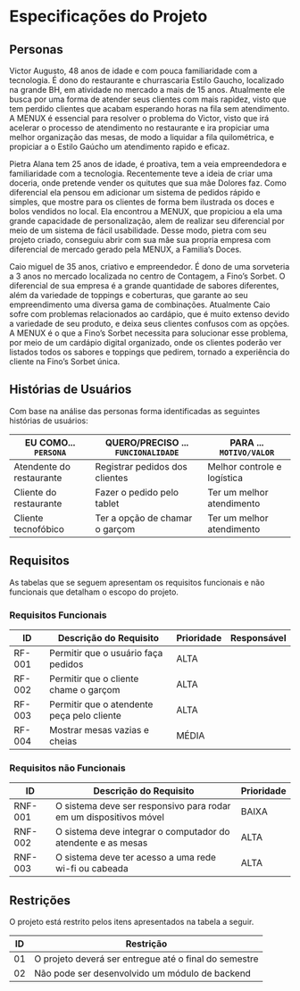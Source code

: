# Especificações do Projeto

## Personas

Victor Augusto, 48 anos de idade e com pouca familiaridade com a tecnologia. É dono do restaurante e churrascaria Estilo Gaucho, localizado na grande BH, em atividade no mercado a mais de 15 anos. Atualmente ele busca por uma forma de atender seus clientes com mais rapidez, visto que tem perdido clientes que acabam esperando horas na fila sem atendimento. A MENUX é essencial para resolver o problema do Victor, visto que irá acelerar o processo de atendimento no restaurante e 
ira propiciar uma melhor organização das mesas, de modo a liquidar a fila quilométrica, e propiciar a o Estilo Gaúcho  um atendimento rapido e eficaz.

Pietra Alana tem 25 anos de idade, é proativa, tem a veia empreendedora e familiaridade com a tecnologia. Recentemente teve a ideia de criar uma doceria, onde pretende vender os quitutes que sua mãe Dolores faz. Como diferencial ela pensou em adicionar um sistema de pedidos rápido e simples, que mostre para os clientes de forma bem ilustrada os doces e bolos vendidos no local. Ela encontrou a MENUX, que propiciou a ela uma grande capacidade de personalização, alem de realizar seu diferencial por meio de um sistema de fácil usabilidade. Desse modo, pietra com seu projeto criado, conseguiu abrir com sua mãe sua propria empresa com diferencial de mercado gerado pela MENUX, a Familia’s Doces. 

Caio miguel de 35 anos, criativo  e empreendedor. É dono de uma sorveteria a 3 anos no mercado localizada no centro de Contagem, a Fino’s Sorbet. O diferencial de sua empresa é a grande quantidade de sabores diferentes, além da variedade de toppings e coberturas, que garante ao seu empreendimento uma diversa gama de combinações. Atualmente Caio sofre com problemas relacionados ao cardápio, que é muito extenso devido a variedade de seu produto, e deixa seus clientes confusos com as opções. A MENUX é o que a Fino’s Sorbet necessita para solucionar esse problema, por meio de um cardápio digital organizado, onde os clientes poderão ver listados todos os sabores e toppings que pedirem, tornado a experiência do cliente na Fino’s Sorbet única.

## Histórias de Usuários

Com base na análise das personas forma identificadas as seguintes histórias de usuários:

|EU COMO... `PERSONA`     | QUERO/PRECISO ... `FUNCIONALIDADE` |PARA ... `MOTIVO/VALOR`      |
|-------------------------|------------------------------------|-----------------------------|
|Atendente do restaurante | Registrar pedidos dos clientes     | Melhor controle e logística |
|Cliente do restaurante   | Fazer o pedido pelo tablet         | Ter um melhor atendimento   |
|Cliente tecnofóbico      | Ter a opção de chamar o garçom     | Ter um melhor atendimento   |

## Requisitos

As tabelas que se seguem apresentam os requisitos funcionais e não funcionais que detalham o escopo do projeto.

### Requisitos Funcionais

|ID    | Descrição do Requisito                      | Prioridade | Responsável |
|------|---------------------------------------------|------------| ------------|
|RF-001| Permitir que o usuário faça pedidos         | ALTA       |             |
|RF-002| Permitir que o cliente chame o garçom       | ALTA       |             |
|RF-003| Permitir que o atendente peça pelo cliente  | ALTA       |             |
|RF-004| Mostrar mesas vazias e cheias               | MÉDIA      |             |


### Requisitos não Funcionais

|ID     | Descrição do Requisito                                            |Prioridade |
|-------|-------------------------------------------------------------------|-----------|
|RNF-001| O sistema deve ser responsivo para rodar em um dispositivos móvel | BAIXA     | 
|RNF-002| O sistema deve integrar o computador do atendente e as mesas      | ALTA      | 
|RNF-003| O sistema deve ter acesso a uma rede wi-fi ou cabeada             | ALTA      | 

## Restrições

O projeto está restrito pelos itens apresentados na tabela a seguir.

|ID| Restrição                                             |
|--|-------------------------------------------------------|
|01| O projeto deverá ser entregue até o final do semestre |
|02| Não pode ser desenvolvido um módulo de backend        |



